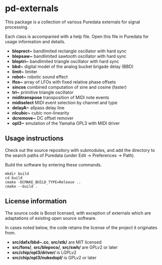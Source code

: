 # pd-externals
This package is a collection of various Puredata externals for signal processing.

Each class is accompanied with a help file. Open this file in Puredata for usage information and details.

- **bleprect~** bandlimited rectangle oscillator with hard sync
- **blepsaw~** bandlimited sawtooth oscillator with hard sync
- **bleptri~** bandlimited triangle oscillator with hard sync
- **bbd~** digital model of the analog bucket brigade delay (BBD)
- **limit~** limiter
- **robot~** robotic sound effect
- **lfos~** array of LFOs with fixed relative phase offsets
- **sincos** combined computation of sine and cosine (faster)
- **tri~** primitive triangle oscillator
- **miditranspose** transposition of MIDI note events
- **midiselect** MIDI event selection by channel and type
- **delayA~** allpass delay line
- **nlcubic~** cubic non-linearity
- **dcremove~** DC offset remover
- **opl3~** emulation of the Yamaha OPL3 with MIDI driver

## Usage instructions

Check out the source repository with submodules, and add the directory to the search paths of Puredata (under Edit → Preferences → Path).

Build the software by entering these commands.
```
mkdir build
cd build
cmake -DCMAKE_BUILD_TYPE=Release ..
cmake --build .
```

## License information

The source code is Boost licensed, with exception of externals which are adaptations of existing open source software.

In cases noted below, the code retains the license of the project it originates from.

- **src/dafx/bbd~.cc**, **src/stk/** are MIT licensed
- **src/fons/**, **src/blepvco/**, **src/swh/** are GPLv2 or later
- **src/chip/opl3/driver/** is LGPLv2
- **src/chip/opl3/nukedopl/** is GPLv2 or later
